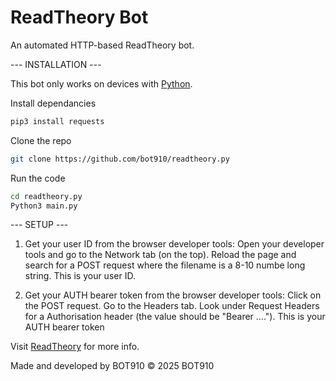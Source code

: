 ReadTheory Bot
===============

An automated HTTP-based ReadTheory bot.

--- INSTALLATION ---

This bot only works on devices with [Python](https://www.python.org/).

Install dependancies
```bash
pip3 install requests
```
Clone the repo
```bash
git clone https://github.com/bot910/readtheory.py
```
Run the code
```bash
cd readtheory.py
Python3 main.py
```

--- SETUP ---
1. Get your user ID from the browser developer tools:
  Open your developer tools and go to the Network tab (on the top).
  Reload the page and search for a POST request where the filename is a 8-10 numbe long string.
  This is your user ID.
   
3. Get your AUTH bearer token from the browser developer tools:
  Click on the POST request.
  Go to the Headers tab.
  Look under Request Headers for a Authorisation header (the value should be "Bearer ....").
  This is your AUTH bearer token


Visit [ReadTheory](https://www.readtheory.org/) for more info.


Made and developed by BOT910
© 2025 BOT910
